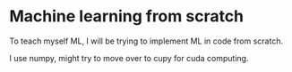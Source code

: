 # Machine learning from scratch

To teach myself ML, I will be trying to implement ML in code from scratch.

I use numpy, might try to move over to cupy for cuda computing.